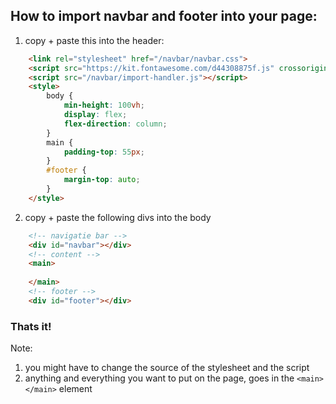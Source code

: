 ## How to import navbar and footer into your page:

1. copy + paste this into the header:
```html
    <link rel="stylesheet" href="/navbar/navbar.css">
    <script src="https://kit.fontawesome.com/d44308875f.js" crossorigin="anonymous"></script>
    <script src="/navbar/import-handler.js"></script>
    <style>
        body {
            min-height: 100vh;
            display: flex;
            flex-direction: column;
        }
        main {
            padding-top: 55px;
        }
        #footer {
            margin-top: auto;
        }
    </style>
```
2. copy + paste the following divs into the body
```html
    <!-- navigatie bar -->
    <div id="navbar"></div>
    <!-- content -->
    <main>
        
    </main>
    <!-- footer -->
    <div id="footer"></div>
```
### Thats it!
Note:
1. you might have to change the source of the stylesheet and the script
2. anything and everything you want to put on the page, goes in the ```<main> </main>``` element
